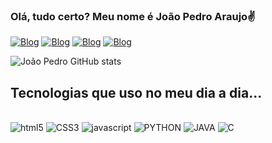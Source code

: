 
### Olá, tudo certo? Meu nome é João Pedro Araujo✌️

[![Blog](https://img.shields.io/badge/TikTok-000000?style=for-the-badge&logo=tiktok&logoColor=white)](https://tiktok.com)
[![Blog](https://img.shields.io/badge/Instagram-E4405F?style=for-the-badge&logo=instagram&logoColor=white)](https://instagram.com)
[![Blog](https://img.shields.io/badge/LinkedIn-0077B5?style=for-the-badge&logo=linkedin&logoColor=white)](https://linkedin.com)
[![Blog](https://img.shields.io/badge/Pinterest-%23E60023.svg?&style=for-the-badge&logo=Pinterest&logoColor=white)](https://pinterest.com)

![João Pedro GitHub stats](https://github-readme-stats.vercel.app/api?username=joao69pedro&show_icons=true&theme=highcontrast)

## Tecnologias que uso no meu dia a dia...

<div style="display: inline_block"><br/>
    <img aling= "center" alt="html5" src="https://img.shields.io/badge/HTML5-E34F26?style=for-the-badge&logo=html5&logoColor=white" />
    <img aling= "center" alt="CSS3" src="https://img.shields.io/badge/CSS3-1572B6?style=for-the-badge&logo=css3&logoColor=white" />
    <img aling= "center" alt="javascript" src="https://img.shields.io/badge/JavaScript-323330?style=for-the-badge&logo=javascript&logoColor=F7DF1E" />
    <img aling= "center" alt="PYTHON" src="https://img.shields.io/badge/Python-14354C?style=for-the-badge&logo=python&logoColor=white" />
    <img aling= "center" alt="JAVA" src="https://img.shields.io/badge/Java-ED8B00?style=for-the-badge&logo=openjdk&logoColor=white" />
    <img aling= "center" alt="C" src="https://img.shields.io/badge/C-00599C?style=for-the-badge&logo=c&logoColor=white" />
</div>
